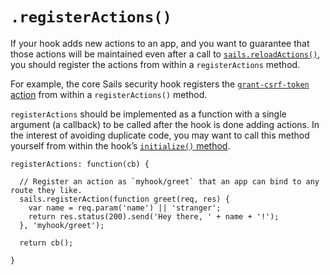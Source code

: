 # `.registerActions()`

If your hook adds new actions to an app, and you want to guarantee that those actions will be maintained even after a call to [`sails.reloadActions()`](https://sailsjs.com/documentation/reference/application/sails-reload-actions), you should register the actions from within a `registerActions` method.

For example, the core Sails security hook registers the [`grant-csrf-token` action](https://sailsjs.com/documentation/concepts/security/csrf#?using-ajax-websockets) from within a `registerActions()` method.

`registerActions` should be implemented as a function with a single argument (a callback) to be called after the hook is done adding actions.  In the interest of avoiding duplicate code, you may want to call this method yourself from within the hook&rsquo;s [`initialize()` method]((https://sailsjs.com/documentation/concepts/extending-sails/hooks/hook-specification/initialize)).

```
registerActions: function(cb) {

  // Register an action as `myhook/greet` that an app can bind to any route they like.
  sails.registerAction(function greet(req, res) {
    var name = req.param('name') || 'stranger';
    return res.status(200).send('Hey there, ' + name + '!');
  }, 'myhook/greet');

  return cb();

}
```

<docmeta name="displayName" value=".registerActions()">
<docmeta name="stabilityIndex" value="3">
